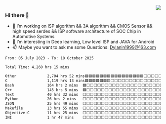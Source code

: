 <img align="right" src="https://github-readme-stats.vercel.app/api?username=Dylanin1999&show_icons=true&icon_color=CE1D2D&text_color=718096&bg_color=ffffff&hide_title=true" />

### Hi there 👋

<!--**Dylanin1999/Dylanin1999** is a ✨ _special_ ✨ repository because its `README.md` (this file) appears on your GitHub profile.

Here are some ideas to get you started:-->

- 🔭 I’m working on ISP algorithm && 3A algorithm && CMOS Sensor && high speed serdes && ISP software architecture of SOC Chip in Automotive Systems
- 🌱 I’m interesting in Deep learning, Low level ISP and JAVA for Android
- 📫 Maybe you want to ask me some Questions: Dylanin1999@163.com

<!--START_SECTION:waka-->

```txt
From: 05 July 2023 - To: 18 October 2025

Total Time: 4,260 hrs 15 mins

Other              2,704 hrs 52 mins🟩🟩🟩🟩🟩🟩🟩🟩🟩🟩🟩🟩🟩🟩🟩🟩⬜⬜⬜⬜⬜⬜⬜⬜⬜   63.49 %
C                  1,119 hrs 13 mins🟩🟩🟩🟩🟩🟩🟨⬜⬜⬜⬜⬜⬜⬜⬜⬜⬜⬜⬜⬜⬜⬜⬜⬜⬜   26.27 %
Bash               164 hrs 2 mins  🟩⬜⬜⬜⬜⬜⬜⬜⬜⬜⬜⬜⬜⬜⬜⬜⬜⬜⬜⬜⬜⬜⬜⬜⬜   03.85 %
C++                145 hrs 5 mins  🟩⬜⬜⬜⬜⬜⬜⬜⬜⬜⬜⬜⬜⬜⬜⬜⬜⬜⬜⬜⬜⬜⬜⬜⬜   03.41 %
Text               40 hrs 32 mins  ⬜⬜⬜⬜⬜⬜⬜⬜⬜⬜⬜⬜⬜⬜⬜⬜⬜⬜⬜⬜⬜⬜⬜⬜⬜   00.95 %
Python             26 hrs 2 mins   ⬜⬜⬜⬜⬜⬜⬜⬜⬜⬜⬜⬜⬜⬜⬜⬜⬜⬜⬜⬜⬜⬜⬜⬜⬜   00.61 %
JSON               25 hrs 49 mins  ⬜⬜⬜⬜⬜⬜⬜⬜⬜⬜⬜⬜⬜⬜⬜⬜⬜⬜⬜⬜⬜⬜⬜⬜⬜   00.61 %
Makefile           13 hrs 55 mins  ⬜⬜⬜⬜⬜⬜⬜⬜⬜⬜⬜⬜⬜⬜⬜⬜⬜⬜⬜⬜⬜⬜⬜⬜⬜   00.33 %
Objective-C        11 hrs 25 mins  ⬜⬜⬜⬜⬜⬜⬜⬜⬜⬜⬜⬜⬜⬜⬜⬜⬜⬜⬜⬜⬜⬜⬜⬜⬜   00.27 %
INI                1 hr 47 mins    ⬜⬜⬜⬜⬜⬜⬜⬜⬜⬜⬜⬜⬜⬜⬜⬜⬜⬜⬜⬜⬜⬜⬜⬜⬜   00.04 %
```

<!--END_SECTION:waka-->
